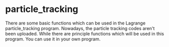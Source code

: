 # particle_tracking
There are some basic functions which can be used in the Lagrange particle_tracking program.
Nowadays, the particle tracking codes aren't been uploaded. While there are principle functions which will be used in this program. You can use it in your own program.
